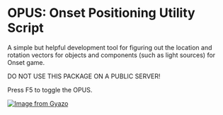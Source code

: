 # OPUS: Onset Positioning Utility Script

A simple but helpful development tool for figuring out the location and rotation vectors for
objects and components (such as light sources) for Onset game.

DO NOT USE THIS PACKAGE ON A PUBLIC SERVER!

Press F5 to toggle the OPUS.

[![Image from Gyazo](https://i.gyazo.com/f48ae7f327e00a3ade7681ffd8d385ad.gif)](https://gyazo.com/f48ae7f327e00a3ade7681ffd8d385ad)